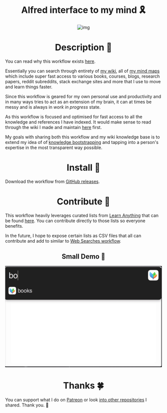 <h1 align="center">Alfred interface to my mind 🎗</h1>

<p align="center"><img src="http://i.imgur.com/4wvJNy6.png" alt="img" width="600"></p>

<h1 align="center"> Description 📕</h1>

You can read why this workflow exists [here](https://nikitavoloboev.gitbooks.io/knowledge/content/meta/my-mind.html). 

Essentially you can search through entirety of [my wiki](https://nikitavoloboev.gitbooks.io/knowledge/content/), all of [my mind maps](https://my.mindnode.com/myLVaRLKytoTYBLshxGzzb75MN9cyGHbQBgaVVPp#618.3,-10.4,-1) which include super fast access to various books, courses, blogs, research papers, reddit subreddits, stack exchange sites and more that I use to move and learn things faster.

Since this workflow is geared for my own personal use and productivity and in many ways tries to act as an extension of my brain, it can at times be messy and is always in *work in progress* state.

As this workflow is focused and optimised for fast access to all the knowledge and references I have indexed. It would make sense to read through the wiki I made and maintain [here](https://nikitavoloboev.gitbooks.io/knowledge/content/) first.

My goals with sharing both this workflow and my wiki knowledge base is to extend my idea of of [knowledge bootstrapping](https://medium.com/@NikitaVoloboev/knowledge-bootstrapping-36c97e0dee19#.udmp9eotg) and tapping into a person's expertise in the most transparent way possible.

<h1 align="center"> Install 💎</h1>

Download the workflow from [GitHub releases](https://github.com/nikitavoloboev/alfred-my-mind/releases/latest).


<h1 align="center"> Contribute 💛</h1>

This workflow heavily leverages curated lists from [Learn Anything](https://learn-anything.xyz/) that can be found [here](https://github.com/learn-anything). You can contribute directly to those lists so everyone benefits. 

In the future, I hope to expose certain lists as CSV files that all can contribute and add to similar to [Web Searches workflow](https://github.com/nikitavoloboev/alfred-web-searches).

<h2 align="center"> Small Demo 🚀</h2>

<p align="center"><img src="media/demo.gif" alt="img" width="600"></p>

<h1 align="center"> Thanks 🍀</h1>

You can support what I do on [Patreon](https://www.patreon.com/nikitavoloboev) or look [into other repositories](https://my.mindnode.com/ZKGETDkUaQUsL3q8q9z788CxG84oEHgDiT79GuzX#-143.5,-902.6,0) I shared. Thank you. 💛 
